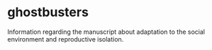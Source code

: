# ghostbusters
Information regarding the manuscript about adaptation to the social environment and reproductive isolation.
